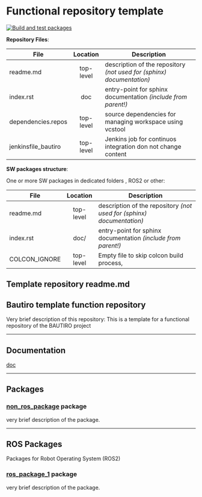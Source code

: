 # Functional repository template

[![Build and test packages](https://github.boschdevcloud.com/BAUTIRO/rpm_task_execution/actions/workflows/build.yml/badge.svg)](https://github.boschdevcloud.com/BAUTIRO/rpm_task_execution/actions/workflows/build.yml)

**Repository Files**:

| File                | Location  | Description                                                           |
| ------------------- | :-------: | --------------------------------------------------------------------- |
| readme.md           | top-level | description of the repository *(not used for (sphinx) documentation)* |
| index.rst           |    doc    | entry-point for sphinx documentation  *(include from parent!)*        |
| dependencies.repos  | top-level | source dependencies for managing workspace using vcstool              |
| jenkinsfile_bautiro | top-level | Jenkins job for continuos integration don not change content          |

**SW packages structure**:

One or more SW packages in dedicated folders , ROS2 or other:

| File          | Location  | Description                                                           |
| ------------- | :-------: | --------------------------------------------------------------------- |
| readme.md     | top-level | description of the repository *(not used for (sphinx) documentation)* |
| index.rst     |   doc/    | entry-point for sphinx documentation *(include from parent!)*         |
| COLCON_IGNORE | top-level | Empty file to skip colcon build process,                              |

## Template repository readme.md

## Bautiro template function repository

Very brief description of this repository:
This is a template for a functional repository of the BAUTIRO project

---

## Documentation

[doc](doc)  

---

## Packages

### [non_ros_package](non_ros_package/readme.md) package 

very brief description of the package.

---

## ROS Packages

Packages for Robot Operating System (ROS2)

### [ros_package_1](ros_package_1/readme.md) package

very brief description of the package.

